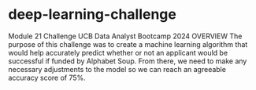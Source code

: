 # deep-learning-challenge
Module 21 Challenge UCB Data Analyst Bootcamp 2024
OVERVIEW
The purpose of this challenge was to create a machine learning algorithm that would help accurately predict whether or not an applicant would be successful if funded by Alphabet Soup. From there, we need to make any necessary adjustments to the model so we can reach an agreeable accuracy score of 75%.

